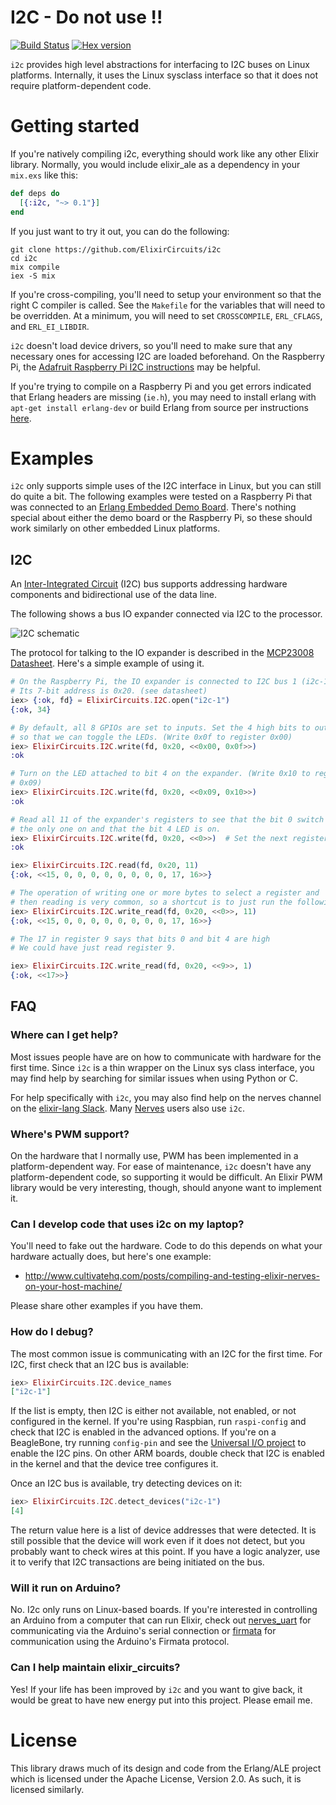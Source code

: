 # I2C - Do not use !!

[![Build Status](https://travis-ci.org/fhunleth/elixir_circuits.i2c.svg)](https://travis-ci.org/fhunleth/elixir_circuits_i2c)
[![Hex version](https://img.shields.io/hexpm/v/elixir_circuits_i2c.svg "Hex version")](https://hex.pm/packages/elixir_ale)

`i2c` provides high level abstractions for interfacing to I2C
buses on Linux platforms. Internally, it uses the Linux
sysclass interface so that it does not require platform-dependent code.

# Getting started

If you're natively compiling i2c, everything should work like any other
Elixir library. Normally, you would include elixir_ale as a dependency in your
`mix.exs` like this:

```elixir
def deps do
  [{:i2c, "~> 0.1"}]
end
```

If you just want to try it out, you can do the following:

```shell
git clone https://github.com/ElixirCircuits/i2c 
cd i2c
mix compile
iex -S mix
```

If you're cross-compiling, you'll need to setup your environment so that the
right C compiler is called. See the `Makefile` for the variables that will need
to be overridden. At a minimum, you will need to set `CROSSCOMPILE`,
`ERL_CFLAGS`, and `ERL_EI_LIBDIR`.

`i2c` doesn't load device drivers, so you'll need to make sure that any
necessary ones for accessing I2C are loaded beforehand. On the Raspberry
Pi, the [Adafruit Raspberry Pi I2C
instructions](https://learn.adafruit.com/adafruits-raspberry-pi-lesson-4-gpio-setup/configuring-i2c)
may be helpful.

If you're trying to compile on a Raspberry Pi and you get errors indicated that Erlang headers are missing
(`ie.h`), you may need to install erlang with `apt-get install
erlang-dev` or build Erlang from source per instructions [here](http://elinux.org/Erlang).

# Examples

`i2c` only supports simple uses of the I2C interface in
Linux, but you can still do quite a bit. The following examples were tested on a
Raspberry Pi that was connected to an [Erlang Embedded Demo
Board](http://solderpad.com/omerk/erlhwdemo/). There's nothing special about
either the demo board or the Raspberry Pi, so these should work similarly on
other embedded Linux platforms.

## I2C

An [Inter-Integrated Circuit](https://en.wikipedia.org/wiki/I%C2%B2C) (I2C)
bus supports addressing hardware components and bidirectional use of the data line.

The following shows a bus IO expander connected via I2C to the processor.

![I2C schematic](assets/images/schematic-i2c.png)

The protocol for talking to the IO expander is described in the [MCP23008
Datasheet](http://www.microchip.com/wwwproducts/Devices.aspx?product=MCP23008).
Here's a simple example of using it.

```Elixir
# On the Raspberry Pi, the IO expander is connected to I2C bus 1 (i2c-1).
# Its 7-bit address is 0x20. (see datasheet)
iex> {:ok, fd} = ElixirCircuits.I2C.open("i2c-1")
{:ok, 34}

# By default, all 8 GPIOs are set to inputs. Set the 4 high bits to outputs
# so that we can toggle the LEDs. (Write 0x0f to register 0x00)
iex> ElixirCircuits.I2C.write(fd, 0x20, <<0x00, 0x0f>>)
:ok

# Turn on the LED attached to bit 4 on the expander. (Write 0x10 to register
# 0x09)
iex> ElixirCircuits.I2C.write(fd, 0x20, <<0x09, 0x10>>)
:ok

# Read all 11 of the expander's registers to see that the bit 0 switch is
# the only one on and that the bit 4 LED is on.
iex> ElixirCircuits.I2C.write(fd, 0x20, <<0>>)  # Set the next register to be read to 0
:ok

iex> ElixirCircuits.I2C.read(fd, 0x20, 11)
{:ok, <<15, 0, 0, 0, 0, 0, 0, 0, 0, 17, 16>>}

# The operation of writing one or more bytes to select a register and
# then reading is very common, so a shortcut is to just run the following:
iex> ElixirCircuits.I2C.write_read(fd, 0x20, <<0>>, 11)
{:ok, <<15, 0, 0, 0, 0, 0, 0, 0, 0, 17, 16>>}

# The 17 in register 9 says that bits 0 and bit 4 are high
# We could have just read register 9.

iex> ElixirCircuits.I2C.write_read(fd, 0x20, <<9>>, 1)
{:ok, <<17>>}
```

## FAQ

### Where can I get help?

Most issues people have are on how to communicate with hardware for the first
time. Since `i2c` is a thin wrapper on the Linux sys class interface, you
may find help by searching for similar issues when using Python or C.

For help specifically with `i2c`, you may also find help on the
nerves channel on the [elixir-lang Slack](https://elixir-slackin.herokuapp.com/).
Many [Nerves](http://nerves-project.org) users also use `i2c`.

### Where's PWM support?

On the hardware that I normally use, PWM has been implemented in a
platform-dependent way. For ease of maintenance, `i2c` doesn't have any
platform-dependent code, so supporting it would be difficult. An Elixir PWM
library would be very interesting, though, should anyone want to implement it.

### Can I develop code that uses i2c on my laptop?

You'll need to fake out the hardware. Code to do this depends
on what your hardware actually does, but here's one example:

  * http://www.cultivatehq.com/posts/compiling-and-testing-elixir-nerves-on-your-host-machine/

Please share other examples if you have them.

### How do I debug?

The most common issue is communicating with an I2C for the first time.
For I2C, first check that an I2C bus is available:

```elixir
iex> ElixirCircuits.I2C.device_names
["i2c-1"]
```

If the list is empty, then I2C is either not available, not enabled, or not
configured in the kernel. If you're using Raspbian, run `raspi-config` and check
that I2C is enabled in the advanced options. If you're on a BeagleBone, try
running `config-pin` and see the [Universal I/O
project](https://github.com/cdsteinkuehler/beaglebone-universal-io) to enable
the I2C pins. On other ARM boards, double check that I2C is enabled in the
kernel and that the device tree configures it.

Once an I2C bus is available, try detecting devices on it:

```elixir
iex> ElixirCircuits.I2C.detect_devices("i2c-1")
[4]
```

The return value here is a list of device addresses that were detected. It is
still possible that the device will work even if it does not detect, but you
probably want to check wires at this point. If you have a logic analyzer, use it
to verify that I2C transactions are being initiated on the bus.

### Will it run on Arduino?

No. I2c  only runs on Linux-based boards. If you're interested in controlling an Arduino from a computer that can run Elixir, check out [nerves_uart](https://hex.pm/packages/nerves_uart) for communicating via the Arduino's serial connection or [firmata](https://github.com/mobileoverlord/firmata) for communication using the Arduino's Firmata protocol.

### Can I help maintain elixir_circuits?

Yes! If your life has been improved by `i2c` and you want to give back,
it would be great to have new energy put into this project. Please email me.

# License

This library draws much of its design and code from the Erlang/ALE project which
is licensed under the Apache License, Version 2.0. As such, it is licensed
similarly.
